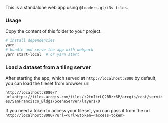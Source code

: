 This is a standalone web app using `@loaders.gl/i3s-tiles`.

### Usage

Copy the content of this folder to your project.

```bash
# install dependencies
yarn
# bundle and serve the app with webpack
yarn start-local  # or yarn start
```

### Load a dataset from a tiling server

After starting the app, which served at `http://localhost:8080` by default, you can load the tileset from browser url

`http://localhost:8080/?url=https://tiles.arcgis.com/tiles/z2tnIkrLQ2BRzr6P/arcgis/rest/services/SanFrancisco_Bldgs/SceneServer/layers/0`

If you need a token to access your tileset, you can pass it from the url
`http://localhost:8080/?url=<url>&token=<access-token>`

